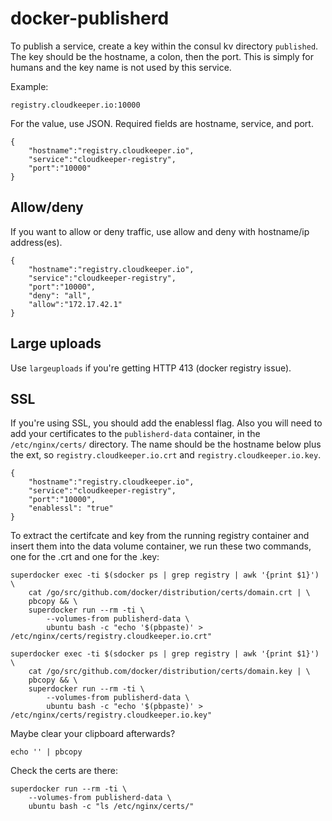 # docker-publisherd

To publish a service, create a key within the consul kv directory `published`. The key should be the hostname, a colon, then the port. This is simply for humans and the key name is not used by this service.

Example:

    registry.cloudkeeper.io:10000

For the value, use JSON. Required fields are hostname, service, and port.

    {
        "hostname":"registry.cloudkeeper.io",
        "service":"cloudkeeper-registry",
        "port":"10000"
    }

## Allow/deny

If you want to allow or deny traffic, use allow and deny with hostname/ip address(es).

    {
        "hostname":"registry.cloudkeeper.io",
        "service":"cloudkeeper-registry",
        "port":"10000",
        "deny": "all",
        "allow":"172.17.42.1"
    }

## Large uploads

Use `largeuploads` if you're getting HTTP 413 (docker registry issue).

## SSL

If you're using SSL, you should add the enablessl flag. Also you will need to add your certificates to the `publisherd-data` container, in the `/etc/nginx/certs/` directory. The name should be the hostname below plus the ext, so `registry.cloudkeeper.io.crt` and `registry.cloudkeeper.io.key`.

    {
        "hostname":"registry.cloudkeeper.io",
        "service":"cloudkeeper-registry",
        "port":"10000",
        "enablessl": "true"
    }

To extract the certifcate and key from the running registry container and insert them into the data volume container, we run these two commands, one for the .crt and one for the .key:

    superdocker exec -ti $(sdocker ps | grep registry | awk '{print $1}') \
        cat /go/src/github.com/docker/distribution/certs/domain.crt | \
        pbcopy && \
        superdocker run --rm -ti \
            --volumes-from publisherd-data \
            ubuntu bash -c "echo '$(pbpaste)' > /etc/nginx/certs/registry.cloudkeeper.io.crt"

    superdocker exec -ti $(sdocker ps | grep registry | awk '{print $1}') \
        cat /go/src/github.com/docker/distribution/certs/domain.key | \
        pbcopy && \
        superdocker run --rm -ti \
            --volumes-from publisherd-data \
            ubuntu bash -c "echo '$(pbpaste)' > /etc/nginx/certs/registry.cloudkeeper.io.key"

Maybe clear your clipboard afterwards?

    echo '' | pbcopy

Check the certs are there:

    superdocker run --rm -ti \
        --volumes-from publisherd-data \
        ubuntu bash -c "ls /etc/nginx/certs/"
